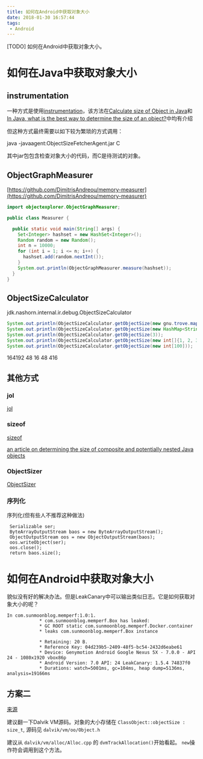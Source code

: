 ```yaml
---
title: 如何在Android中获取对象大小 
date: 2018-01-30 16:57:44
tags:
 - Android
---
```

[TODO] 如何在Android中获取对象大小。
<!--more-->

# 如何在Java中获取对象大小
## instrumentation
一种方式是使用[instrumentation](http://docs.oracle.com/javase/7/docs/api/java/lang/instrument/Instrumentation.html)，该方法在[Calculate size of Object in Java](https://stackoverflow.com/questions/9368764/calculate-size-of-object-in-java)和[In Java, what is the best way to determine the size of an object?](https://stackoverflow.com/questions/52353/in-java-what-is-the-best-way-to-determine-the-size-of-an-object)中均有介绍

但这种方式最终需要以如下较为繁琐的方式调用：

java -javaagent:ObjectSizeFetcherAgent.jar C

其中jar包包含检查对象大小的代码，而C是待测试的对象。

## ObjectGraphMeasurer

[https://github.com/DimitrisAndreou/memory-measurer](https://github.com/DimitrisAndreou/memory-measurer)

```java
import objectexplorer.ObjectGraphMeasurer;

public class Measurer {

  public static void main(String[] args) {
    Set<Integer> hashset = new HashSet<Integer>();
    Random random = new Random();
    int n = 10000;
    for (int i = 1; i <= n; i++) {
      hashset.add(random.nextInt());
    }
    System.out.println(ObjectGraphMeasurer.measure(hashset));
  }
}
```

## ObjectSizeCalculator

jdk.nashorn.internal.ir.debug.ObjectSizeCalculator

```java
System.out.println(ObjectSizeCalculator.getObjectSize(new gnu.trove.map.hash.TObjectIntHashMap<String>(12000, 0.6f, -1)));
System.out.println(ObjectSizeCalculator.getObjectSize(new HashMap<String, Integer>(100000)));
System.out.println(ObjectSizeCalculator.getObjectSize(3));
System.out.println(ObjectSizeCalculator.getObjectSize(new int[]{1, 2, 3, 4, 5, 6, 7 }));
System.out.println(ObjectSizeCalculator.getObjectSize(new int[100]));
```

164192
48
16
48
416

## 其他方式
### jol
[jol](http://openjdk.java.net/projects/code-tools/jol/)

### sizeof
[sizeof](http://sourceforge.net/projects/sizeof)

[an article on determining the size of composite and potentially nested Java objects](http://www.javaworld.com/javaworld/javaqa/2003-12/02-qa-1226-sizeof.html)

### ObjectSizer

[ObjectSizer](http://www.javapractices.com/topic/TopicAction.do?Id=83)

### 序列化
序列化(但有些人不推荐这种做法)

```
 Serializable ser;
 ByteArrayOutputStream baos = new ByteArrayOutputStream();
 ObjectOutputStream oos = new ObjectOutputStream(baos);
 oos.writeObject(ser);
 oos.close();
 return baos.size();
```

# 如何在Android中获取对象大小
貌似没有好的解决办法。但是LeakCanary中可以输出类似日志。它是如何获取对象大小的呢？

```
In com.sunmoonblog.memperf:1.0:1.
            * com.sunmoonblog.memperf.Box has leaked:
            * GC ROOT static com.sunmoonblog.memperf.Docker.container
            * leaks com.sunmoonblog.memperf.Box instance
            
            * Retaining: 20 B.
            * Reference Key: 04d239b5-2409-48f5-bc54-2432d6eabe61
            * Device: Genymotion Android Google Nexus 5X - 7.0.0 - API 24 - 1080x1920 vbox86p
            * Android Version: 7.0 API: 24 LeakCanary: 1.5.4 74837f0
            * Durations: watch=5001ms, gc=104ms, heap dump=5136ms, analysis=19166ms
```

## 方案二

[来源](https://stackoverflow.com/questions/9009544/android-dalvik-get-the-size-of-an-object)

建议翻一下Dalvik VM源码。对象的大小存储在 `ClassObject::objectSize : size_t`, 源码见 `dalvik/vm/oo/Object.h`

建议从 `dalvik/vm/alloc/Alloc.cpp` 的 `dvmTrackAllocation()`开始看起。 `new`操作符会调用到这个方法。
